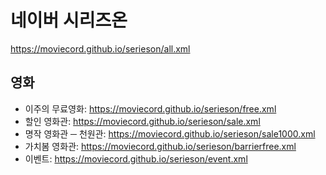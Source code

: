 # 네이버 시리즈온
https://moviecord.github.io/serieson/all.xml

## 영화
- 이주의 무료영화: https://moviecord.github.io/serieson/free.xml
- 할인 영화관: https://moviecord.github.io/serieson/sale.xml
- 명작 영화관 ─ 천원관: https://moviecord.github.io/serieson/sale1000.xml
- 가치봄 영화관: https://moviecord.github.io/serieson/barrierfree.xml
- 이벤트: https://moviecord.github.io/serieson/event.xml
